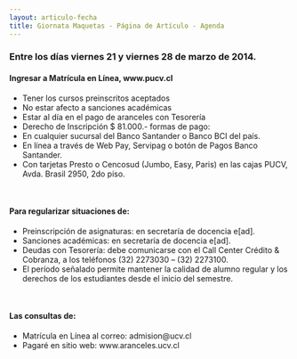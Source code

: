 ```yaml
---
layout: articulo-fecha
title: Giornata Maquetas - Página de Artículo - Agenda
---
```


<div class='col-lg-10 col-lg-offset-6 col-md-11 col-md-offset-4 col-sm-18 col-sm-offset-3 col-xs-20 col-xs-offset-2 margen-inferior'>
  <h3>Entre los días viernes 21 y viernes 28 de marzo de 2014.</h3>

  <h4>Ingresar a Matrícula en Línea, www.pucv.cl</h4>
  <ul>
    <li>Tener los cursos preinscritos aceptados</li>
    <li> No estar afecto a sanciones académicas</li>
    <li> Estar al día en el pago de aranceles con Tesorería</li>
    <li> Derecho de Inscripción $ 81.000.-  formas de pago:</li>
    <li> En cualquier sucursal del Banco Santander o Banco BCI del país.</li>
    <li> En línea a través de Web Pay, Servipag o botón de Pagos Banco Santander.</li>
    <li> Con tarjetas Presto o Cencosud (Jumbo, Easy, Paris) en las cajas PUCV, Avda. Brasil 2950, 2do piso.</li>
  </ul>
  <br>

  <h4>Para regularizar situaciones de:</h4>
  <ul>
    <li>Preinscripción de asignaturas: en secretaría de docencia e[ad].</li>
    <li>Sanciones académicas: en secretaría de docencia e[ad].</li>
    <li>Deudas con Tesorería: debe comunicarse con el Call Center Crédito & Cobranza, a los teléfonos (32) 2273030 – (32) 2273100.</li>
    <li>El período señalado permite mantener la calidad de alumno regular y los derechos de los estudiantes desde el inicio del semestre.</li>
  </ul>
  <br>
  <h4>Las consultas de:</h4>
  <ul>
    <li>Matrícula en Línea al correo: admision@ucv.cl</li>
    <li>Pagaré en sitio web: www.aranceles.ucv.cl</li>
  </ul>
</div> <!-- fin col contenido --> 
